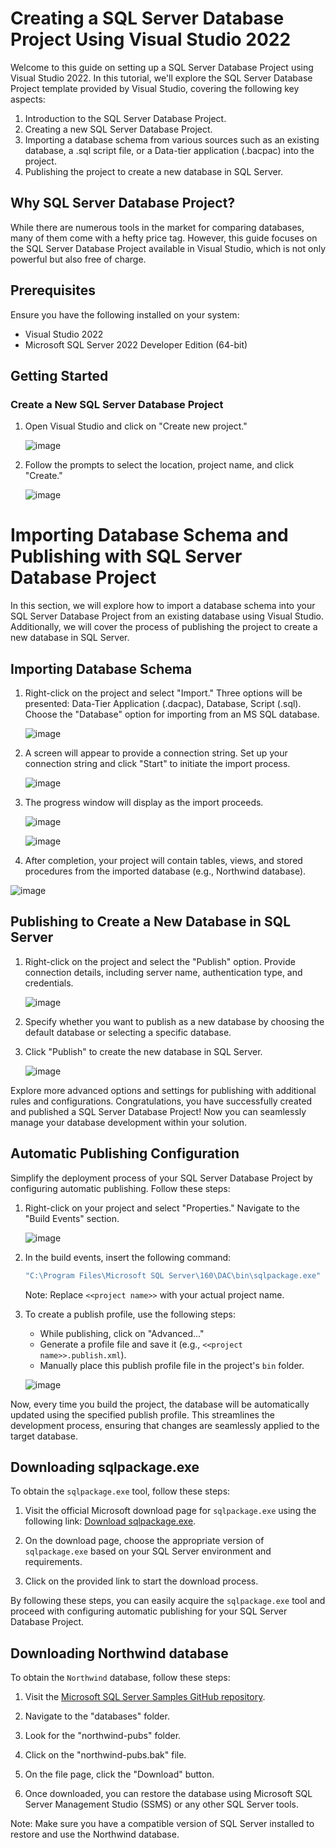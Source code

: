 # Creating a SQL Server Database Project Using Visual Studio 2022

Welcome to this guide on setting up a SQL Server Database Project using Visual Studio 2022. In this tutorial, we'll explore the SQL Server Database Project template provided by Visual Studio, covering the following key aspects:

1. Introduction to the SQL Server Database Project.
2. Creating a new SQL Server Database Project.
3. Importing a database schema from various sources such as an existing database, a .sql script file, or a Data-tier application (.bacpac) into the project.
4. Publishing the project to create a new database in SQL Server.

## Why SQL Server Database Project?

While there are numerous tools in the market for comparing databases, many of them come with a hefty price tag. However, this guide focuses on the SQL Server Database Project available in Visual Studio, which is not only powerful but also free of charge.

## Prerequisites

Ensure you have the following installed on your system:

- Visual Studio 2022
- Microsoft SQL Server 2022 Developer Edition (64-bit)

## Getting Started

### Create a New SQL Server Database Project

1. Open Visual Studio and click on "Create new project."

   ![image](https://github.com/UjjwalSud/SQL-Server-Database-Project/assets/6552252/e14c8495-ec8f-443a-bec0-6811b6c4d3a4)


2. Follow the prompts to select the location, project name, and click "Create."

   ![image](https://github.com/UjjwalSud/SQL-Server-Database-Project/assets/6552252/1c233bb3-b780-47dd-96eb-9a4e88b46f7f)


 # Importing Database Schema and Publishing with SQL Server Database Project

In this section, we will explore how to import a database schema into your SQL Server Database Project from an existing database using Visual Studio. Additionally, we will cover the process of publishing the project to create a new database in SQL Server.

## Importing Database Schema

1. Right-click on the project and select "Import." Three options will be presented: Data-Tier Application (.dacpac), Database, Script (.sql). Choose the "Database" option for importing from an MS SQL database.

   ![image](https://github.com/UjjwalSud/SQL-Server-Database-Project/assets/6552252/42ea6dd3-e05b-45ca-add7-54beffcfe15e)

2. A screen will appear to provide a connection string. Set up your connection string and click "Start" to initiate the import process.

   ![image](https://github.com/UjjwalSud/SQL-Server-Database-Project/assets/6552252/c45829c7-f982-4080-8e19-1bc3f51fd5e0)


3. The progress window will display as the import proceeds.

   ![image](https://github.com/UjjwalSud/SQL-Server-Database-Project/assets/6552252/4a42ec42-ddb4-4c30-8a4d-e8d957450a96)

   
   ![image](https://github.com/UjjwalSud/SQL-Server-Database-Project/assets/6552252/425635c0-665e-4a70-96fd-70097452dd80)

4. After completion, your project will contain tables, views, and stored procedures from the imported database (e.g., Northwind database).

  ![image](https://github.com/UjjwalSud/SQL-Server-Database-Project/assets/6552252/915e2327-b67a-4c0f-8977-a347254e6df4)


## Publishing to Create a New Database in SQL Server

1. Right-click on the project and select the "Publish" option. Provide connection details, including server name, authentication type, and credentials.

   ![image](https://github.com/UjjwalSud/SQL-Server-Database-Project/assets/6552252/e3256836-37a2-4390-898d-ab8222dc577d)

2. Specify whether you want to publish as a new database by choosing the default database or selecting a specific database.

3. Click "Publish" to create the new database in SQL Server.

   ![image](https://github.com/UjjwalSud/SQL-Server-Database-Project/assets/6552252/05bf4fb1-18b3-4517-98e1-604c38797e92)


Explore more advanced options and settings for publishing with additional rules and configurations. Congratulations, you have successfully created and published a SQL Server Database Project! Now you can seamlessly manage your database development within your solution.

## Automatic Publishing Configuration

Simplify the deployment process of your SQL Server Database Project by configuring automatic publishing. Follow these steps:

1. Right-click on your project and select "Properties." Navigate to the "Build Events" section.

   ![image](https://github.com/UjjwalSud/SQL-Server-Database-Project/assets/6552252/da384715-a890-4b30-8b58-bb22af2719b7)


2. In the build events, insert the following command:
   ```bash
   "C:\Program Files\Microsoft SQL Server\160\DAC\bin\sqlpackage.exe" /Action:Publish /SourceFile:"<<project name>>.dacpac" /Profile:<<project name>>.publish.xml
   ```
   Note: Replace `<<project name>>` with your actual project name.

3. To create a publish profile, use the following steps:

   - While publishing, click on "Advanced..."
   - Generate a profile file and save it (e.g., `<<project name>>.publish.xml`).
   - Manually place this publish profile file in the project's `bin` folder.

   ![image](https://github.com/UjjwalSud/SQL-Server-Database-Project/assets/6552252/ec768da9-8ddf-4a5f-8533-59a120832314)


Now, every time you build the project, the database will be automatically updated using the specified publish profile. This streamlines the development process, ensuring that changes are seamlessly applied to the target database.

## Downloading sqlpackage.exe

To obtain the `sqlpackage.exe` tool, follow these steps:

1. Visit the official Microsoft download page for `sqlpackage.exe` using the following link: [Download sqlpackage.exe](https://learn.microsoft.com/en-us/sql/tools/sqlpackage/sqlpackage-download?view=sql-server-ver16).

2. On the download page, choose the appropriate version of `sqlpackage.exe` based on your SQL Server environment and requirements.

3. Click on the provided link to start the download process.

By following these steps, you can easily acquire the `sqlpackage.exe` tool and proceed with configuring automatic publishing for your SQL Server Database Project.

## Downloading Northwind database

To obtain the `Northwind` database, follow these steps:

1. Visit the [Microsoft SQL Server Samples GitHub repository](https://github.com/Microsoft/sql-server-samples).

2. Navigate to the "databases" folder.

3. Look for the "northwind-pubs" folder.

4. Click on the "northwind-pubs.bak" file.

5. On the file page, click the "Download" button.

6. Once downloaded, you can restore the database using Microsoft SQL Server Management Studio (SSMS) or any other SQL Server tools.

Note: Make sure you have a compatible version of SQL Server installed to restore and use the Northwind database.
